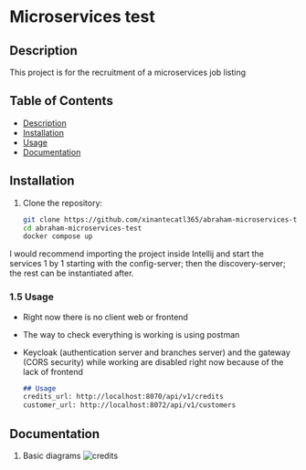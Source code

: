 # Microservices test 

## Description
This project is for the recruitment of a microservices job listing

## Table of Contents
- [Description](#description)
- [Installation](#installation)
- [Usage](#usage)
- [Documentation](#documentation)

## Installation
1. Clone the repository:
   ```bash
   git clone https://github.com/xinantecatl365/abraham-microservices-test.git
   cd abraham-microservices-test
   docker compose up
I would recommend importing the project inside Intellij and start the services 1 by 1 starting with the config-server; then the discovery-server; the rest can be instantiated after.


### 1.5 **Usage**
- Right now there is no client web or frontend
- The way to check everything is working is using postman
- Keycloak (authentication server and branches server) and the gateway (CORS security) while working are disabled right now because of the lack of frontend

   ```markdown
   ## Usage
   credits_url: http://localhost:8070/api/v1/credits
   customer_url: http://localhost:8072/api/v1/customers

## Documentation
1. Basic diagrams
![credits](https://drive.usercontent.google.com/download?id=180s7veU3d5Azx2PjL4ogHP75UBLk9GTz&export=download&authuser=0)
